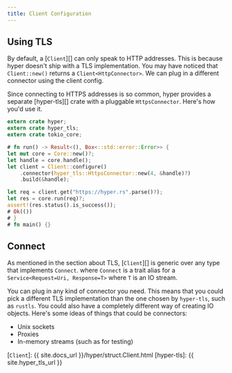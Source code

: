 ```yaml
---
title: Client Configuration
---
```


## Using TLS

By default, a [`Client`][] can only speak to HTTP addresses. This is because hyper doesn't
ship with a TLS implementation. You may have noticed that `Client::new()` returns a 
`Client<HttpConnector>`. We can plug in a different connector using the client config.

Since connecting to HTTPS addresses is so common, hyper provides a separate [hyper-tls][]
crate with a pluggable `HttpsConnector`. Here's how you'd use it.

```rust
extern crate hyper;
extern crate hyper_tls;
extern crate tokio_core;

# fn run() -> Result<(), Box<::std::error::Error>> {
let mut core = Core::new()?;
let handle = core.handle();
let client = Client::configure()
    .connector(hyper_tls::HttpsConnector::new(4, &handle)?)
    .build(&handle);

let req = client.get("https://hyper.rs".parse()?);
let res = core.run(req)?;
assert!(res.status().is_success());
# Ok(())
# }
# fn main() {}
```

## Connect

As mentioned in the section about TLS, [`Client`][] is generic over any type that
implements `Connect`. where `Connect` is a trait alias for a
`Service<Request=Uri, Response=T>` where `T` is  an IO stream.

You can plug in any kind of connector you need. This means that you could pick a
different TLS implementation than the one chosen by `hyper-tls`, such as `rustls`.
You could also have a completely different way of creating IO objects. Here's some
ideas of things that could be connectors:

- Unix sockets
- Proxies
- In-memory streams (such as for testing)

[`Client`]: {{ site.docs_url }}/hyper/struct.Client.html
[hyper-tls]: {{ site.hyper_tls_url }}
